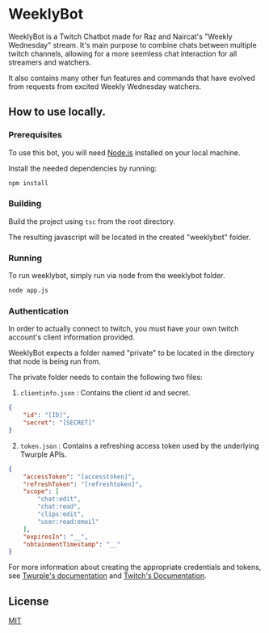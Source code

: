 # WeeklyBot

WeeklyBot is a Twitch Chatbot made for Raz and Naircat's "Weekly Wednesday" stream. It's main purpose to combine chats between multiple twitch channels, allowing for a more seemless chat interaction for all streamers and watchers.

It also contains many other fun features and commands that have evolved from requests from excited Weekly Wednesday watchers.

## How to use locally.

### Prerequisites

To use this bot, you will need [Node.js](https://nodejs.org/) installed on your local machine.

Install the needed dependencies by running:
```bash
npm install
```

### Building

Build the project using `tsc` from the root directory.

The resulting javascript will be located in the created "weeklybot" folder.

### Running

To run weeklybot, simply run via node from the weeklybot folder.
```bash
node app.js
```


### Authentication

In order to actually connect to twitch, you must have your own twitch account's client
information provided.

WeeklyBot expects a folder named "private" to be located in the directory that node is being run
from.

The private folder needs to contain the following two files:

1. `clientinfo.json` : Contains the client id and secret.

```json
{
    "id": "[ID]",
    "secret": "[SECRET]"
}
```

2. `token.json` : Contains a refreshing access token used by the underlying Twurple APIs.
```json
{
    "accessToken": "[accesstoken]",
    "refreshToken": "[refreshtoken]",
    "scope": [
        "chat:edit",
        "chat:read",
        "clips:edit",
        "user:read:email"
    ],
    "expiresIn": "__",
    "obtainmentTimestamp": "__"
}
```

For more information about creating the appropriate credentials and tokens, see [Twurple's documentation](https://twurple.js.org/docs/auth/) and [Twitch's Documentation](https://dev.twitch.tv/docs/authentication/).

## License

[MIT](https://choosealicense.com/licenses/mit/)